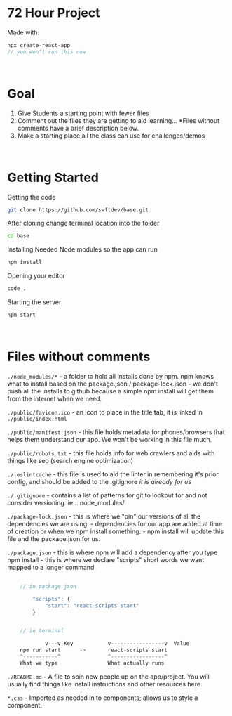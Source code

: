 # 72 Hour Project

Made with:

```javascript
npx create-react-app
// you won't run this now
```

<br />

# Goal

1. Give Students a starting point with fewer files
2. Comment out the files they are getting to aid learning...
   \*Files without comments have a brief description below.
3. Make a starting place all the class can use for challenges/demos

<br />

# Getting Started

Getting the code

```bash
git clone https://github.com/swftdev/base.git
```

After cloning change terminal location
into the folder

```bash
cd base
```

Installing Needed Node modules so the app
can run

```bash
npm install
```

Opening your editor

```bash
code .
```

Starting the server

```bash
npm start
```

<br />

# Files without comments

`./node_modules/*` - a folder to hold all installs done by npm. npm knows what to install based on the package.json / package-lock.json - we don't push all the installs to github because a simple npm install will get them from the internet when we need.

`./public/favicon.ico` - an icon to place in the title tab, it is linked in `./public/index.html`

`./public/manifest.json` - this file holds metadata for phones/browsers that helps them understand our app. We won't be working in this file much.

`./public/robots.txt` - this file holds info for web crawlers and aids with things like seo (search engine optimization)

`./.eslintcache` - this file is used to aid the linter in remembering it's prior config, and should be added to the .gitignore _it is already for us_

`./.gitignore` - contains a list of patterns for git to lookout for and not consider versioning. ie .. node_modules/

`./package-lock.json` - this is where we "pin" our versions of all the dependencies we are using. - dependencies for our app are added at time of creation or when we npm install something. - npm install will update this file and the package.json for us.

`./package.json` - this is where npm will add a dependency after you type npm install - this is where we declare "scripts" short words we want mapped to a longer command.
<br/>

```javascript

    // in package.json

        "scripts": {
            "start": "react-scripts start"
        }


    // in terminal

            v---v Key           v-----------------v  Value
    npm run start      ->       react-scripts start
    ^-----------^               ^-----------------^
    What we type                What actually runs
```

`./README.md` - A file to spin new people up on the app/project. You will usually find things like install instructions
and other resources here.

`*.css` - Imported as needed in to components; allows us to style a component.
